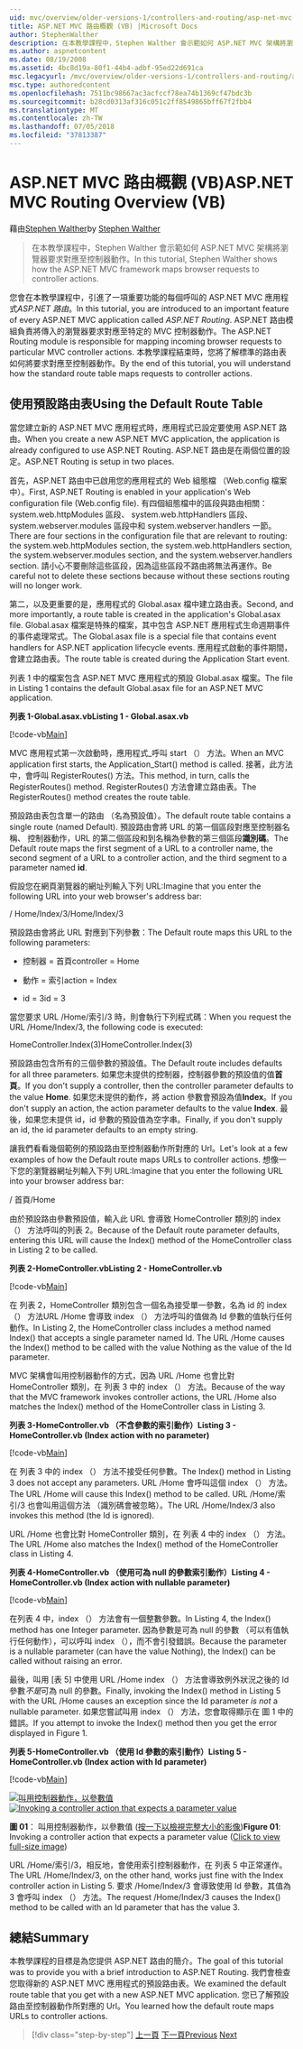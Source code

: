 ```yaml
---
uid: mvc/overview/older-versions-1/controllers-and-routing/asp-net-mvc-routing-overview-vb
title: ASP.NET MVC 路由概觀 (VB) |Microsoft Docs
author: StephenWalther
description: 在本教學課程中，Stephen Walther 會示範如何 ASP.NET MVC 架構將瀏覽器要求對應至控制器動作。
ms.author: aspnetcontent
ms.date: 08/19/2008
ms.assetid: 4bc8d19a-80f1-44b4-adbf-95ed22d691ca
msc.legacyurl: /mvc/overview/older-versions-1/controllers-and-routing/asp-net-mvc-routing-overview-vb
msc.type: authoredcontent
ms.openlocfilehash: 7511bc98667ac3acfccf78ea74b1369cf47bdc3b
ms.sourcegitcommit: b28cd0313af316c051c2ff8549865bff67f2fbb4
ms.translationtype: MT
ms.contentlocale: zh-TW
ms.lasthandoff: 07/05/2018
ms.locfileid: "37813387"
---
```

<a name="aspnet-mvc-routing-overview-vb"></a><span data-ttu-id="8f322-103">ASP.NET MVC 路由概觀 (VB)</span><span class="sxs-lookup"><span data-stu-id="8f322-103">ASP.NET MVC Routing Overview (VB)</span></span>
====================
<span data-ttu-id="8f322-104">藉由[Stephen Walther](https://github.com/StephenWalther)</span><span class="sxs-lookup"><span data-stu-id="8f322-104">by [Stephen Walther](https://github.com/StephenWalther)</span></span>

> <span data-ttu-id="8f322-105">在本教學課程中，Stephen Walther 會示範如何 ASP.NET MVC 架構將瀏覽器要求對應至控制器動作。</span><span class="sxs-lookup"><span data-stu-id="8f322-105">In this tutorial, Stephen Walther shows how the ASP.NET MVC framework maps browser requests to controller actions.</span></span>


<span data-ttu-id="8f322-106">您會在本教學課程中，引進了一項重要功能的每個呼叫的 ASP.NET MVC 應用程式*ASP.NET 路由*。</span><span class="sxs-lookup"><span data-stu-id="8f322-106">In this tutorial, you are introduced to an important feature of every ASP.NET MVC application called *ASP.NET Routing*.</span></span> <span data-ttu-id="8f322-107">ASP.NET 路由模組負責將傳入的瀏覽器要求對應至特定的 MVC 控制器動作。</span><span class="sxs-lookup"><span data-stu-id="8f322-107">The ASP.NET Routing module is responsible for mapping incoming browser requests to particular MVC controller actions.</span></span> <span data-ttu-id="8f322-108">本教學課程結束時，您將了解標準的路由表如何將要求對應至控制器動作。</span><span class="sxs-lookup"><span data-stu-id="8f322-108">By the end of this tutorial, you will understand how the standard route table maps requests to controller actions.</span></span>

## <a name="using-the-default-route-table"></a><span data-ttu-id="8f322-109">使用預設路由表</span><span class="sxs-lookup"><span data-stu-id="8f322-109">Using the Default Route Table</span></span>

<span data-ttu-id="8f322-110">當您建立新的 ASP.NET MVC 應用程式時，應用程式已設定要使用 ASP.NET 路由。</span><span class="sxs-lookup"><span data-stu-id="8f322-110">When you create a new ASP.NET MVC application, the application is already configured to use ASP.NET Routing.</span></span> <span data-ttu-id="8f322-111">ASP.NET 路由是在兩個位置的設定。</span><span class="sxs-lookup"><span data-stu-id="8f322-111">ASP.NET Routing is setup in two places.</span></span>

<span data-ttu-id="8f322-112">首先，ASP.NET 路由中已啟用您的應用程式的 Web 組態檔 （Web.config 檔案中）。</span><span class="sxs-lookup"><span data-stu-id="8f322-112">First, ASP.NET Routing is enabled in your application's Web configuration file (Web.config file).</span></span> <span data-ttu-id="8f322-113">有四個組態檔中的區段與路由相關： system.web.httpModules 區段、 system.web.httpHandlers 區段、 system.webserver.modules 區段中和 system.webserver.handlers 一節。</span><span class="sxs-lookup"><span data-stu-id="8f322-113">There are four sections in the configuration file that are relevant to routing: the system.web.httpModules section, the system.web.httpHandlers section, the system.webserver.modules section, and the system.webserver.handlers section.</span></span> <span data-ttu-id="8f322-114">請小心不要刪除這些區段，因為這些區段不路由將無法再運作。</span><span class="sxs-lookup"><span data-stu-id="8f322-114">Be careful not to delete these sections because without these sections routing will no longer work.</span></span>

<span data-ttu-id="8f322-115">第二，以及更重要的是，應用程式的 Global.asax 檔中建立路由表。</span><span class="sxs-lookup"><span data-stu-id="8f322-115">Second, and more importantly, a route table is created in the application's Global.asax file.</span></span> <span data-ttu-id="8f322-116">Global.asax 檔案是特殊的檔案，其中包含 ASP.NET 應用程式生命週期事件的事件處理常式。</span><span class="sxs-lookup"><span data-stu-id="8f322-116">The Global.asax file is a special file that contains event handlers for ASP.NET application lifecycle events.</span></span> <span data-ttu-id="8f322-117">應用程式啟動的事件期間，會建立路由表。</span><span class="sxs-lookup"><span data-stu-id="8f322-117">The route table is created during the Application Start event.</span></span>

<span data-ttu-id="8f322-118">列表 1 中的檔案包含 ASP.NET MVC 應用程式的預設 Global.asax 檔案。</span><span class="sxs-lookup"><span data-stu-id="8f322-118">The file in Listing 1 contains the default Global.asax file for an ASP.NET MVC application.</span></span>

<span data-ttu-id="8f322-119">**列表 1-Global.asax.vb**</span><span class="sxs-lookup"><span data-stu-id="8f322-119">**Listing 1 - Global.asax.vb**</span></span>

[!code-vb[Main](asp-net-mvc-routing-overview-vb/samples/sample1.vb)]

<span data-ttu-id="8f322-120">MVC 應用程式第一次啟動時，應用程式\_呼叫 start （） 方法。</span><span class="sxs-lookup"><span data-stu-id="8f322-120">When an MVC application first starts, the Application\_Start() method is called.</span></span> <span data-ttu-id="8f322-121">接著，此方法中，會呼叫 RegisterRoutes() 方法。</span><span class="sxs-lookup"><span data-stu-id="8f322-121">This method, in turn, calls the RegisterRoutes() method.</span></span> <span data-ttu-id="8f322-122">RegisterRoutes() 方法會建立路由表。</span><span class="sxs-lookup"><span data-stu-id="8f322-122">The RegisterRoutes() method creates the route table.</span></span>

<span data-ttu-id="8f322-123">預設路由表包含單一的路由 （名為預設值）。</span><span class="sxs-lookup"><span data-stu-id="8f322-123">The default route table contains a single route (named Default).</span></span> <span data-ttu-id="8f322-124">預設路由會將 URL 的第一個區段對應至控制器名稱、 控制器動作，URL 的第二個區段和到名稱為參數的第三個區段**識別碼**。</span><span class="sxs-lookup"><span data-stu-id="8f322-124">The Default route maps the first segment of a URL to a controller name, the second segment of a URL to a controller action, and the third segment to a parameter named **id**.</span></span>

<span data-ttu-id="8f322-125">假設您在網頁瀏覽器的網址列輸入下列 URL:</span><span class="sxs-lookup"><span data-stu-id="8f322-125">Imagine that you enter the following URL into your web browser's address bar:</span></span>

<span data-ttu-id="8f322-126">/ Home/Index/3</span><span class="sxs-lookup"><span data-stu-id="8f322-126">/Home/Index/3</span></span>

<span data-ttu-id="8f322-127">預設路由會將此 URL 對應到下列參數：</span><span class="sxs-lookup"><span data-stu-id="8f322-127">The Default route maps this URL to the following parameters:</span></span>

- <span data-ttu-id="8f322-128">控制器 = 首頁</span><span class="sxs-lookup"><span data-stu-id="8f322-128">controller = Home</span></span>

- <span data-ttu-id="8f322-129">動作 = 索引</span><span class="sxs-lookup"><span data-stu-id="8f322-129">action = Index</span></span>

- <span data-ttu-id="8f322-130">id = 3</span><span class="sxs-lookup"><span data-stu-id="8f322-130">id = 3</span></span>

<span data-ttu-id="8f322-131">當您要求 URL /Home/索引/3 時，則會執行下列程式碼：</span><span class="sxs-lookup"><span data-stu-id="8f322-131">When you request the URL /Home/Index/3, the following code is executed:</span></span>

<span data-ttu-id="8f322-132">HomeController.Index(3)</span><span class="sxs-lookup"><span data-stu-id="8f322-132">HomeController.Index(3)</span></span>

<span data-ttu-id="8f322-133">預設路由包含所有的三個參數的預設值。</span><span class="sxs-lookup"><span data-stu-id="8f322-133">The Default route includes defaults for all three parameters.</span></span> <span data-ttu-id="8f322-134">如果您未提供的控制器，控制器參數的預設值的值**首頁**。</span><span class="sxs-lookup"><span data-stu-id="8f322-134">If you don't supply a controller, then the controller parameter defaults to the value **Home**.</span></span> <span data-ttu-id="8f322-135">如果您未提供的動作，將 action 參數會預設為值**Index**。</span><span class="sxs-lookup"><span data-stu-id="8f322-135">If you don't supply an action, the action parameter defaults to the value **Index**.</span></span> <span data-ttu-id="8f322-136">最後，如果您未提供 id，id 參數的預設值為空字串。</span><span class="sxs-lookup"><span data-stu-id="8f322-136">Finally, if you don't supply an id, the id parameter defaults to an empty string.</span></span>

<span data-ttu-id="8f322-137">讓我們看看幾個範例的預設路由至控制器動作所對應的 Url。</span><span class="sxs-lookup"><span data-stu-id="8f322-137">Let's look at a few examples of how the Default route maps URLs to controller actions.</span></span> <span data-ttu-id="8f322-138">想像一下您的瀏覽器網址列輸入下列 URL:</span><span class="sxs-lookup"><span data-stu-id="8f322-138">Imagine that you enter the following URL into your browser address bar:</span></span>

<span data-ttu-id="8f322-139">/ 首頁</span><span class="sxs-lookup"><span data-stu-id="8f322-139">/Home</span></span>

<span data-ttu-id="8f322-140">由於預設路由參數預設值，輸入此 URL 會導致 HomeController 類別的 index （） 方法呼叫的列表 2。</span><span class="sxs-lookup"><span data-stu-id="8f322-140">Because of the Default route parameter defaults, entering this URL will cause the Index() method of the HomeController class in Listing 2 to be called.</span></span>

<span data-ttu-id="8f322-141">**列表 2-HomeController.vb**</span><span class="sxs-lookup"><span data-stu-id="8f322-141">**Listing 2 - HomeController.vb**</span></span>

[!code-vb[Main](asp-net-mvc-routing-overview-vb/samples/sample2.vb)]

<span data-ttu-id="8f322-142">在 列表 2，HomeController 類別包含一個名為接受單一參數，名為 id 的 index （） 方法URL /Home 會導致 index （） 方法呼叫的值做為 Id 參數的值執行任何動作。</span><span class="sxs-lookup"><span data-stu-id="8f322-142">In Listing 2, the HomeController class includes a method named Index() that accepts a single parameter named Id. The URL /Home causes the Index() method to be called with the value Nothing as the value of the Id parameter.</span></span>

<span data-ttu-id="8f322-143">MVC 架構會叫用控制器動作的方式，因為 URL /Home 也會比對 HomeController 類別，在 列表 3 中的 index （） 方法。</span><span class="sxs-lookup"><span data-stu-id="8f322-143">Because of the way that the MVC framework invokes controller actions, the URL /Home also matches the Index() method of the HomeController class in Listing 3.</span></span>

<span data-ttu-id="8f322-144">**列表 3-HomeController.vb （不含參數的索引動作）**</span><span class="sxs-lookup"><span data-stu-id="8f322-144">**Listing 3 - HomeController.vb (Index action with no parameter)**</span></span>

[!code-vb[Main](asp-net-mvc-routing-overview-vb/samples/sample3.vb)]

<span data-ttu-id="8f322-145">在 列表 3 中的 index （） 方法不接受任何參數。</span><span class="sxs-lookup"><span data-stu-id="8f322-145">The Index() method in Listing 3 does not accept any parameters.</span></span> <span data-ttu-id="8f322-146">URL /Home 會呼叫這個 index （） 方法。</span><span class="sxs-lookup"><span data-stu-id="8f322-146">The URL /Home will cause this Index() method to be called.</span></span> <span data-ttu-id="8f322-147">URL /Home/索引/3 也會叫用這個方法 （識別碼會被忽略）。</span><span class="sxs-lookup"><span data-stu-id="8f322-147">The URL /Home/Index/3 also invokes this method (the Id is ignored).</span></span>

<span data-ttu-id="8f322-148">URL /Home 也會比對 HomeController 類別，在 列表 4 中的 index （） 方法。</span><span class="sxs-lookup"><span data-stu-id="8f322-148">The URL /Home also matches the Index() method of the HomeController class in Listing 4.</span></span>

<span data-ttu-id="8f322-149">**列表 4-HomeController.vb （使用可為 null 的參數索引動作）**</span><span class="sxs-lookup"><span data-stu-id="8f322-149">**Listing 4 - HomeController.vb (Index action with nullable parameter)**</span></span>

[!code-vb[Main](asp-net-mvc-routing-overview-vb/samples/sample4.vb)]

<span data-ttu-id="8f322-150">在列表 4 中，index （） 方法會有一個整數參數。</span><span class="sxs-lookup"><span data-stu-id="8f322-150">In Listing 4, the Index() method has one Integer parameter.</span></span> <span data-ttu-id="8f322-151">因為參數是可為 null 的參數 （可以有值執行任何動作），可以呼叫 index （），而不會引發錯誤。</span><span class="sxs-lookup"><span data-stu-id="8f322-151">Because the parameter is a nullable parameter (can have the value Nothing), the Index() can be called without raising an error.</span></span>

<span data-ttu-id="8f322-152">最後，叫用 [表 5] 中使用 URL /Home index （） 方法會導致例外狀況之後的 Id 參數*不是*可為 null 的參數。</span><span class="sxs-lookup"><span data-stu-id="8f322-152">Finally, invoking the Index() method in Listing 5 with the URL /Home causes an exception since the Id parameter *is not* a nullable parameter.</span></span> <span data-ttu-id="8f322-153">如果您嘗試叫用 index （） 方法，您會取得顯示在 圖 1 中的錯誤。</span><span class="sxs-lookup"><span data-stu-id="8f322-153">If you attempt to invoke the Index() method then you get the error displayed in Figure 1.</span></span>

<span data-ttu-id="8f322-154">**列表 5-HomeController.vb （使用 Id 參數的索引動作）**</span><span class="sxs-lookup"><span data-stu-id="8f322-154">**Listing 5 - HomeController.vb (Index action with Id parameter)**</span></span>

[!code-vb[Main](asp-net-mvc-routing-overview-vb/samples/sample5.vb)]


<span data-ttu-id="8f322-155">[![叫用控制器動作，以參數值](asp-net-mvc-routing-overview-vb/_static/image1.jpg)](asp-net-mvc-routing-overview-vb/_static/image1.png)</span><span class="sxs-lookup"><span data-stu-id="8f322-155">[![Invoking a controller action that expects a parameter value](asp-net-mvc-routing-overview-vb/_static/image1.jpg)](asp-net-mvc-routing-overview-vb/_static/image1.png)</span></span>

<span data-ttu-id="8f322-156">**圖 01**： 叫用控制器動作，以參數值 ([按一下以檢視完整大小的影像](asp-net-mvc-routing-overview-vb/_static/image2.png))</span><span class="sxs-lookup"><span data-stu-id="8f322-156">**Figure 01**: Invoking a controller action that expects a parameter value ([Click to view full-size image](asp-net-mvc-routing-overview-vb/_static/image2.png))</span></span>


<span data-ttu-id="8f322-157">URL /Home/索引/3，相反地，會使用索引控制器動作，在 列表 5 中正常運作。</span><span class="sxs-lookup"><span data-stu-id="8f322-157">The URL /Home/Index/3, on the other hand, works just fine with the Index controller action in Listing 5.</span></span> <span data-ttu-id="8f322-158">要求 /Home/Index/3 會導致使用 Id 參數，其值為 3 會呼叫 index （） 方法。</span><span class="sxs-lookup"><span data-stu-id="8f322-158">The request /Home/Index/3 causes the Index() method to be called with an Id parameter that has the value 3.</span></span>

## <a name="summary"></a><span data-ttu-id="8f322-159">總結</span><span class="sxs-lookup"><span data-stu-id="8f322-159">Summary</span></span>

<span data-ttu-id="8f322-160">本教學課程的目標是為您提供 ASP.NET 路由的簡介。</span><span class="sxs-lookup"><span data-stu-id="8f322-160">The goal of this tutorial was to provide you with a brief introduction to ASP.NET Routing.</span></span> <span data-ttu-id="8f322-161">我們會檢查您取得新的 ASP.NET MVC 應用程式的預設路由表。</span><span class="sxs-lookup"><span data-stu-id="8f322-161">We examined the default route table that you get with a new ASP.NET MVC application.</span></span> <span data-ttu-id="8f322-162">您已了解預設路由至控制器動作所對應的 Url。</span><span class="sxs-lookup"><span data-stu-id="8f322-162">You learned how the default route maps URLs to controller actions.</span></span>

> [!div class="step-by-step"]
> <span data-ttu-id="8f322-163">[上一頁](creating-an-action-cs.md)
> [下一頁](understanding-action-filters-vb.md)</span><span class="sxs-lookup"><span data-stu-id="8f322-163">[Previous](creating-an-action-cs.md)
[Next](understanding-action-filters-vb.md)</span></span>
